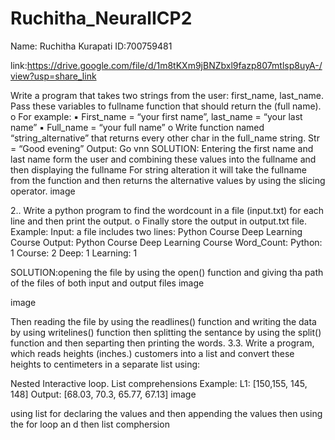 # Ruchitha_NeuralICP2

Name: Ruchitha Kurapati
ID:700759481

link:https://drive.google.com/file/d/1m8tKXm9jBNZbxl9fazp807mtlsp8uyA-/view?usp=share_link

Write a program that takes two strings from the user: first_name, last_name. Pass these variables to fullname function that should return the (full name). o For example: ▪ First_name = “your first name”, last_name = “your last name” ▪ Full_name = “your full name” o Write function named “string_alternative” that returns every other char in the full_name string. Str = “Good evening” Output: Go vnn
SOLUTION: Entering the first name and last name form the user and combining these values into the fullname and then displaying the fullname
For string alteration it will take the fullname from the function and then returns the alternative values by using the slicing operator. image

2.. Write a python program to find the wordcount in a file (input.txt) for each line and then print the output. o Finally store the output in output.txt file. Example: Input: a file includes two lines: Python Course Deep Learning Course Output: Python Course Deep Learning Course Word_Count: Python: 1 Course: 2 Deep: 1 Learning: 1

SOLUTION:opening the file by using the open() function and giving tha path of the files of both input and output files image

image

Then reading the file by using the readlines() function and writing the data by using writelines() function then splitting the sentance by using the split() function and then separting then printing the words.
3.3. Write a program, which reads heights (inches.) customers into a list and convert these heights to centimeters in a separate list using:

Nested Interactive loop.
List comprehensions Example: L1: [150,155, 145, 148] Output: [68.03, 70.3, 65.77, 67.13]
image

using list for declaring the values and then appending the values then using the for loop an d then list comphersion
